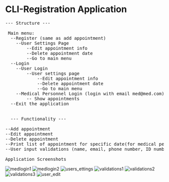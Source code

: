 # CLI-Registration Application

<pre>
--- Structure ---

 Main menu:
  --Register (same as add appointment) 
    --User Settings Page
        --Edit appointment info
        --Delete appointment date
        --Go to main menu
  --Login
    --User Login
        --User settings page
            --Edit appointment info
            --Delete appointment date
            --Go to main menu
    --Medical Personnel Login (login with email med@med.com)
        -- Show appointments
  --Exit the application
  
  
  --- Functionality ---
  
--Add appointment
--Edit appointment
--Delete appointment
--Print list of appointment for specific date(for medical personnel)
--User input validations (name, email, phone number, ID number, date, time)

Application Screenshots
</pre>

![medlogin1](https://user-images.githubusercontent.com/70884391/121813363-648a7400-cc74-11eb-9fc4-0e3075c68ba6.JPG)
![medlogin2](https://user-images.githubusercontent.com/70884391/121813463-d4006380-cc74-11eb-9630-c9c7bdfa3602.JPG)
![users_ettings](https://user-images.githubusercontent.com/70884391/121813467-d8c51780-cc74-11eb-9109-23e3165b6f03.JPG)
![validations1](https://user-images.githubusercontent.com/70884391/121813471-dbc00800-cc74-11eb-92ff-c912c76f3e63.JPG)
![validations2](https://user-images.githubusercontent.com/70884391/121813473-dd89cb80-cc74-11eb-8525-ce15e7aabfc2.JPG)
![validations3](https://user-images.githubusercontent.com/70884391/121813476-debaf880-cc74-11eb-9e41-2760ce557a64.JPG)
![user_edit](https://user-images.githubusercontent.com/70884391/121813478-e24e7f80-cc74-11eb-96cd-1785126eee4e.JPG)
